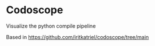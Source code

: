 # Codoscope

Visualize the python compile pipeline

Based in https://github.com/iritkatriel/codoscope/tree/main
